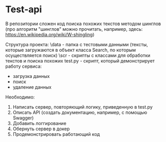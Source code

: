 # Test-api

В репозитории сложен код поиска похожих текстов методом шинглов (про алгоритм "шинглов" можно прочитать, например, здесь: https://en.wikipedia.org/wiki/W-shingling)

Структура проекта:
\data - папка с тестовыми данными (тексты, которые загружаются в объект класса Search, по которым осуществляется поиск)
\scr - скрипты с классами для обработки текстов и поиска похожих
test.py - скрипт, который демонстрирует работу сервиса: 
* загрузка данных
* поиск
* удаление данных


Необходимо:
1. Написать сервер, повторяющий логику, приведенную в test.py
2. Описать API (создать документацию, например, с помощью Swagger)
3. Добавить логгирование
4. Обернуть сервер в докер
5. Продемонстрировать работающий код
